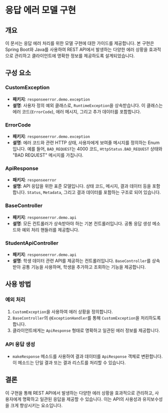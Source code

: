 # 응답 에러 모델 구현

## 개요
이 문서는 응답 에러 처리를 위한 모델 구현에 대한 가이드를 제공합니다. 본 구현은 Spring Boot와 Java를 사용하여 REST API에서 발생하는 다양한 에러 상황을 효과적으로 관리하고 클라이언트에 명확한 정보를 제공하도록 설계되었습니다.

## 구성 요소

### CustomException
- **패키지**: `responseerror.demo.exception`
- **설명**: 사용자 정의 예외 클래스로, `RuntimeException`을 상속받습니다. 이 클래스는 에러 코드(`ErrorCode`), 에러 메시지, 그리고 추가 데이터를 포함합니다.

### ErrorCode
- **패키지**: `responseerror.demo.exception`
- **설명**: 에러 코드와 관련 HTTP 상태, 사용자에게 보여줄 메시지를 정의하는 Enum 입니다. 예를 들어, `BAD_REQUEST`는 4000 코드, `HttpStatus.BAD_REQUEST` 상태와 "BAD REQUEST" 메시지를 가집니다.

### ApiResponse
- **패키지**: `responseerror`
- **설명**: API 응답을 위한 표준 모델입니다. 상태 코드, 메시지, 결과 데이터 등을 포함합니다. `Status`, `Metadata`, 그리고 결과 데이터를 포함하는 구조로 되어 있습니다.

### BaseController
- **패키지**: `responseerror.demo.api`
- **설명**: 모든 컨트롤러가 상속받아야 하는 기본 컨트롤러입니다. 공통 응답 생성 메소드와 예외 처리 핸들러를 제공합니다.

### StudentApiController
- **패키지**: `responseerror.demo.api`
- **설명**: 학생 데이터 관련 API를 제공하는 컨트롤러입니다. `BaseController`를 상속받아 공통 기능을 사용하며, 학생을 추가하고 조회하는 기능을 제공합니다.

## 사용 방법

### 예외 처리
1. `CustomException`을 사용하여 에러 상황을 정의합니다.
2. `BaseController`의 `@ExceptionHandler`를 통해 `CustomException`을 처리하도록 합니다.
3. 클라이언트에게는 `ApiResponse` 형태로 명확하고 일관된 에러 정보를 제공합니다.

### API 응답 생성
- `makeResponse` 메소드를 사용하여 결과 데이터를 `ApiResponse` 객체로 변환합니다. 이 메소드는 단일 결과 또는 결과 리스트를 처리할 수 있습니다.

## 결론
이 구현을 통해 REST API에서 발생하는 다양한 에러 상황을 효과적으로 관리하고, 사용자에게 명확하고 일관된 응답을 제공할 수 있습니다. 이는 API의 사용성과 유지보수성을 크게 향상시키는 요소입니다.
